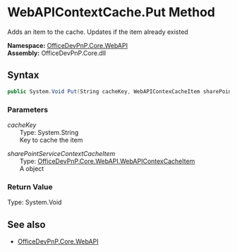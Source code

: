 # WebAPIContextCache.Put Method  
Adds an item to the cache. Updates if the item already existed  

**Namespace:** [OfficeDevPnP.Core.WebAPI](OfficeDevPnP.Core.WebAPI.md)  
**Assembly:** OfficeDevPnP.Core.dll  
## Syntax
```C#
public System.Void Put(String cacheKey, WebAPIContexCacheItem sharePointServiceContextCacheItem)
```
### Parameters
*cacheKey*  
&emsp;&emsp;Type: System.String  
&emsp;&emsp;Key to cache the item  
  
*sharePointServiceContextCacheItem*  
&emsp;&emsp;Type: [OfficeDevPnP.Core.WebAPI.WebAPIContexCacheItem](OfficeDevPnP.Core.WebAPI.WebAPIContexCacheItem.md)  
&emsp;&emsp;A  object  
  
### Return Value
Type: System.Void  

## See also
- [OfficeDevPnP.Core.WebAPI](OfficeDevPnP.Core.WebAPI.md)
